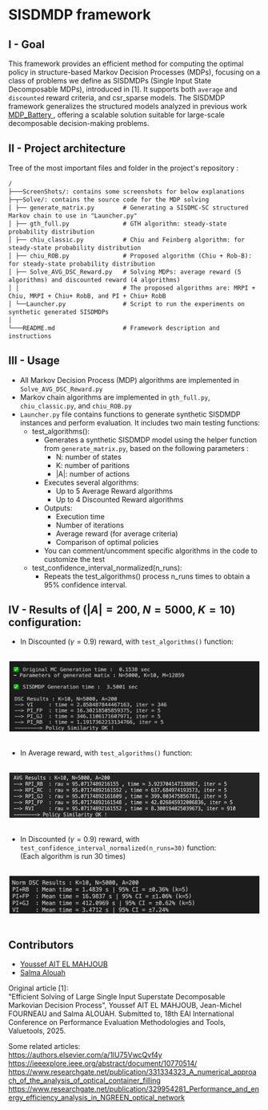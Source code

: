 # SISDMDP framework

## I - Goal

This framework provides an efficient method for computing the optimal policy in structure-based Markov Decision Processes (MDPs), focusing on a class of problems we define as SISDMDPs (Single Input State Decomposable MDPs), introduced in [1].
It supports both `average` and `discounted` reward criteria, and csr_sparse models. The SISDMDP framework generalizes the structured models analyzed in previous work <a href="https://github.com/ossef/MDP_Battery" target="_blank"> MDP_Battery </a>, offering a scalable solution suitable for large-scale decomposable decision-making problems.


## II - Project architecture

Tree of the most important files and folder in the project's repository :

```
/
├───ScreenShots/: contains some screenshots for below explanations
├─┬─Solve/: contains the source code for the MDP solving
│ ├── generate_matrix.py        # Generating a SISDMC-SC structured Markov chain to use in "Launcher.py"
│ ├── gth_full.py               # GTH algorithm: steady-state probability distribution
│ ├── chiu_classic.py           # Chiu and Feinberg algorithm: for steady-state probability distribution
│ ├── chiu_ROB.py               # Proposed algorithm (Chiu + Rob-B): for steady-state probability distribution
│ ├── Solve_AVG_DSC_Reward.py   # Solving MDPs: average reward (5 algorithms) and discounted reward (4 algorithms)
│ │                             # The proposed algorithms are: MRPI + Chiu, MRPI + Chiu+ RobB, and PI + Chiu+ RobB
│ └──Launcher.py                # Script to run the experiments on synthetic generated SISDMDPs 
│
└───README.md                   # Framework description and instructions
```

## III - Usage 
- All Markov Decision Process (MDP) algorithms are implemented in `Solve_AVG_DSC_Reward.py`
- Markov chain algorithms are implemented in `gth_full.py`, `chiu_classic.py`, and `chiu_ROB.py`
- `Launcher.py` file contains functions to generate synthetic SISDMDP instances and perform evaluation. It includes two main testing functions:
    - test_algorithms():
        - Generates a synthetic SISDMDP model using the helper function from `generate_matrix.py`, based on the following parameters :
            - N: number of states
            - K: number of paritions
            - |A|: number of actions
        - Executes several algorithms:
            - Up to 5 Average Reward algorithms
            - Up to 4 Discounted Reward algorithms
        - Outputs:
            - Execution time
            - Number of iterations
            - Average reward (for average criteria)
            - Comparison of optimal policies
        - You can comment/uncomment specific algorithms in the code to customize the test
    - test_confidence_interval_normalized(n_runs):
        - Repeats the test_algorithms() process n_runs times to obtain a 95% confidence interval.

## IV - Results of ($|A|=200$, $N=5000$, $K=10$) configuration: 

- In Discounted $(\gamma=0.9)$ reward, with `test_algorithms()` function: 
<br>
<div align="center">
    <img src="ScreenShots/ScreenShot_DSC.png" width="500" height="140"/>
</div>
<br>

- In Average reward, with `test_algorithms()` function: 
<br>
<div align="center">
    <img src="ScreenShots/ScreenShot_AVG.png" width="500" height="90"/>
</div>
<br>

- In Discounted $(\gamma=0.9)$ reward, with `test_confidence_interval_normalized(n_runs=30)` function: <br>
(Each algorithm is run 30 times)
<br>
<div align="center">
    <img src="ScreenShots/Results_IC_95.png" width="500" height="75"/>
</div>
<br>

##  Contributors

- [Youssef AIT EL MAHJOUB](https://github.com/ossef)
- [Salma Alouah](https://github.com/salouah003)

Original article [1]: <br>"Efficient Solving of Large Single Input Superstate Decomposable Markovian Decision Process", Youssef AIT EL MAHJOUB, Jean-Michel FOURNEAU and Salma ALOUAH. Submitted to, 18th EAI International Conference on Performance Evaluation Methodologies and Tools, Valuetools, 2025.

Some related articles: <br> 
https://authors.elsevier.com/a/1lU75VwcQvf4y <br>
https://ieeexplore.ieee.org/abstract/document/10770514/ <br>
https://www.researchgate.net/publication/331334323_A_numerical_approach_of_the_analysis_of_optical_container_filling <br>
https://www.researchgate.net/publication/329954281_Performance_and_energy_efficiency_analysis_in_NGREEN_optical_network 
